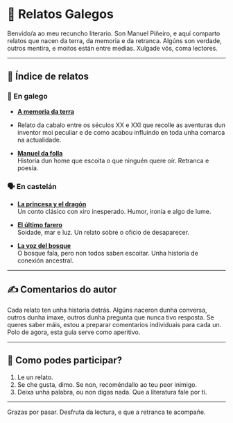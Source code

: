 # 📖 Relatos Galegos

Benvido/a ao meu recuncho literario. Son Manuel Piñeiro, e aquí comparto relatos que nacen da terra, da memoria e da retranca. Algúns son verdade, outros mentira, e moitos están entre medias. Xulgade vós, coma lectores.

---

## 🧭 Índice de relatos

### 🌿 En galego

- **[A memoria da terra](https://github.com/Manuelpms/Relatos-galegos/blob/main/A%20memoria%20da%20terra.pdf)**
- Relato da cabalo entre os séculos XX e XXI que recolle as aventuras dun inventor moi peculiar e de como acabou influindo en toda unha comarca na actualidade.


- **[Manuel da folla](https://github.com/Manuelpms/Relatos-galegos/blob/main/Manuel%20da%20Folla.pdf)**  
  Historia dun home que escoita o que ninguén quere oír. Retranca e poesía.

### 🗣️ En castelán

- **[La princesa y el dragón](La%20princesa%20y%20el%20drag%C3%B3n.pdf)**  
  Un conto clásico con xiro inesperado. Humor, ironía e algo de lume.

- **[El último farero](El%20último%20farero.pdf)**  
  Soidade, mar e luz. Un relato sobre o oficio de desaparecer.

- **[La voz del bosque](La%20voz%20del%20bosque.pdf)**  
  O bosque fala, pero non todos saben escoitar. Unha historia de conexión ancestral.

---

## ✍️ Comentarios do autor

Cada relato ten unha historia detrás. Algúns naceron dunha conversa, outros dunha imaxe, outros dunha pregunta que nunca tivo resposta. Se queres saber máis, estou a preparar comentarios individuais para cada un. Polo de agora, esta guía serve como aperitivo.

---

## 💬 Como podes participar?

1. Le un relato.
2. Se che gusta, dimo. Se non, recoméndallo ao teu peor inimigo.
3. Deixa unha palabra, ou non digas nada. Que a literatura fale por ti.

---

Grazas por pasar. Desfruta da lectura, e que a retranca te acompañe.
